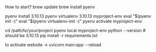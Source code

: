How to start?
brew update
brew install pyenv

pyenv install 3.10.13
pyenv virtualenv 3.10.13 myproject-env
eval "$(pyenv init -)"
eval "$(pyenv virtualenv-init -)"
pyenv activate myproject-env

cd /path/to/your/project
pyenv local myproject-env
python --version # should be 3.10.13
pip install -r requirements.txt


to activate website -> uvicorn main:app --reload
